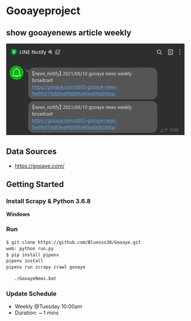  # Gooayeproject
 
 ## show gooayenews article weekly
 ![gooayenews](line_notify_gooaye.JPG)

 ## Data Sources
 - https://gooaye.com/

 ## Getting Started
 
 ### Install Scrapy & Python 3.6.8
 
 **Windows**
 
 ### Run
 ```sh
 $ git clone https://github.com/Bluesss30/Gooaye.git
 web: python run.py
 $ pip install pipenv
 pipenv install
 pipenv run scrapy crawl gooaye
 ```

 ```bat
    ./GooayeNews.bat
 ```
 
 ### Update Schedule
 
 - Weekly @Tuesday 10:00am
 - Duration: ~ 1 mins
 

 
